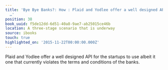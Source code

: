 ```yaml
---
title: 'Bye Bye Banks?: How : Plaid and Yodlee offer a well designed API for the startups
  …'
position: 38
book_uuid: f5de12dd-6d51-40a8-9ae7-ab25015ce46b
location: A three-stage scenario that is underway
source: ibooks
touch: true
highlighted_on: '2015-11-22T00:00:00.000Z'
---
```


Plaid and Yodlee offer a well designed API for the startups to use albeit it one that currently violates the terms and conditions of the banks.